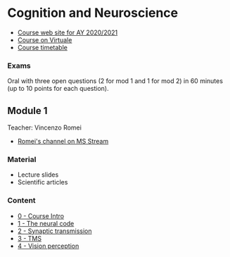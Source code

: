 # Cognition and Neuroscience

- [Course web site for AY 2020/2021](https://www.unibo.it/en/teaching/course-unit-catalogue/course-unit/2020/446547)
- [Course on Virtuale](https://virtuale.unibo.it/course/view.php?id=19436)
- [Course timetable](https://www.unibo.it/en/teaching/course-unit-catalogue/course-unit/2020/446547/orariolezioni#449384)

### Exams

Oral with three open questions (2 for mod 1 and 1 for mod 2) in 60 minutes (up to 10 points for each question).


## Module 1

Teacher: Vincenzo Romei

- [Romei's channel on MS Stream](https://web.microsoftstream.com/user/d8939ea9-6cdf-43f8-aa66-8a3d377121cc)

### Material

- Lecture slides
- Scientific articles

### Content

- [0 - Course Intro](0%20-%20Course%20Intro.md)
- [1 - The neural code](1%20-%20The%20neural%20code.md)
- [2 - Synaptic transmission](2%20-%20Synaptic%20transmission.md)
- [3 - TMS](3%20-%20TMS.md)
- [4 - Vision perception](4%20-%20Vision%20perception.md)
